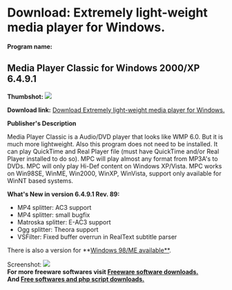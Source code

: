 # Download: Extremely light-weight media player for Windows.

**Program name:**

## Media Player Classic for Windows 2000/XP 6.4.9.1

  
**Thumbshot:** ![](http://www.freewarefiles.com/screenshot/mpclassic_md.gif)   
  
**Download link:** [Download Extremely light-weight media player for Windows.](http://freesoftwares.boysofts.com/Media-Player-Classic-For-Windows-XP_program_16299.html)  
  


**Publisher's Description**  
  


Media Player Classic is a Audio/DVD player that looks like WMP 6.0. But it is much more lightweight. Also this program does not need to be installed. It can play QuickTime and Real Player file (must have QuickTime and/or Real Player installed to do so). MPC will play almost any format from MP3A's to DVDs. MPC will only play Hi-Def content on Windows XP/Vista. MPC works on Win98SE, WinME, Win2000, WinXP, WinVista, support only available for WinNT based systems. 

**What's New in version 6.4.9.1 Rev. 89:**

  * MP4 splitter: AC3 support 
  * MP4 splitter: small bugfix 
  * Matroska splitter: E-AC3 support 
  * Ogg splitter: Theora support 
  * VSFilter: Fixed buffer overrun in RealText subtitle parser 

There is also a version for **[Windows 98/ME available**](http://www.freewarefiles.com/program_6_0_16300.html).

  
  
Screenshot: ![](http://www.freewarefiles.com/screenshot/mpclassic.gif)   
**For more freeware softwares visit [Freeware software downloads.](http://freesoftwares.boysofts.com/)**   
**And [Free softwares and php script downloads.](http://www.boysofts.com/)**

